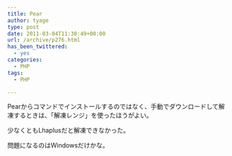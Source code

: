 ```yaml
---
title: Pear
author: tyage
type: post
date: 2011-03-04T11:30:49+00:00
url: /archive/p276.html
has_been_twittered:
  - yes
categories:
  - PHP
tags:
  - PHP

---
```

<p>Pearからコマンドでインストールするのではなく、手動でダウンロードして解凍するときは、「解凍レンジ」を使ったほうがよい。</p>
<p>少なくともLhaplusだと解凍できなかった。</p>
<p>問題になるのはWindowsだけかな。</p>
